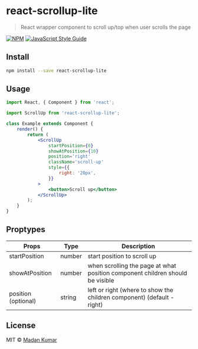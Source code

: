 # react-scrollup-lite

> React wrapper component to scroll up/top when user scrolls the page

[![NPM](https://img.shields.io/npm/v/react-scrollup-lite.svg)](https://www.npmjs.com/package/react-scrollup-lite) [![JavaScript Style Guide](https://img.shields.io/badge/code_style-standard-brightgreen.svg)](https://standardjs.com)

## Install

```bash
npm install --save react-scrollup-lite
```

## Usage

```jsx
import React, { Component } from 'react';

import ScrollUp from 'react-scrollup-lite';

class Example extends Component {
    render() {
        return (
            <ScrollUp
                startPosition={0}
                showAtPosition={10}
                position='right'
                className='scroll-up'
                style={{
                    right: '20px',
                }}
            >
                <button>Scroll up</button>
            </ScrollUp>
        );
    }
}
```

## Proptypes

| Props               | Type   | Description                                                                   |
| ------------------- | ------ | ----------------------------------------------------------------------------- |
| startPosition       | number | start position to scroll up                                                   |
| showAtPosition      | number | when scrolling the page at what position component children should be visible |
| position (optional) | string | left or right (where to show the children component) (default - right)        |

## License

MIT © [Madan Kumar](https://github.com/jmadankumar)
